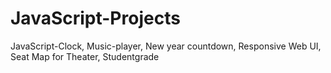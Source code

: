 # JavaScript-Projects

JavaScript-Clock,
Music-player,
New year countdown,
Responsive Web UI,
Seat Map for Theater,
Studentgrade

